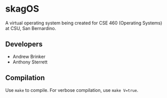 # skagOS

A virtual operating system being created for CSE 460 (Operating Systems) at CSU,
San Bernardino.

## Developers

- Andrew Brinker
- Anthony Sterrett

## Compilation

Use `make` to compile. For verbose compilation, use `make V=true`.
